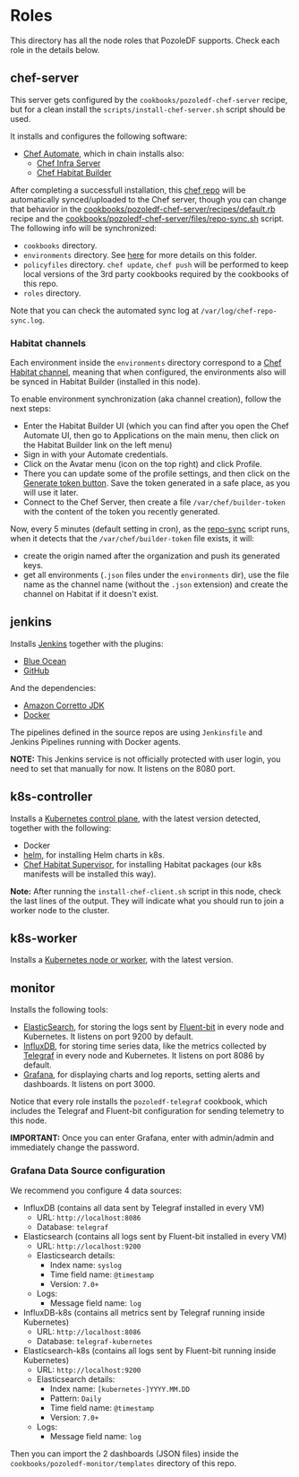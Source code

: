 # Roles

This directory has all the node roles that PozoleDF supports. Check each role in the details below.

## chef-server

This server gets configured by the `cookbooks/pozoledf-chef-server` recipe, but for a
clean install the `scripts/install-chef-server.sh` script should be used.

It installs and configures the following software:

- [Chef Automate](https://docs.chef.io/automate/infra_server/), which in chain installs also:
  - [Chef Infra Server](https://docs.chef.io/server/)
  - [Chef Habitat Builder](https://docs.chef.io/habitat/builder_overview/)

After completing a successfull installation, this [chef repo](https://docs.chef.io/chef_repo/) 
will be automatically synced/uploaded to the Chef server, though you can change that behavior
in the [cookbooks/pozoledf-chef-server/recipes/default.rb](../cookbooks/pozoledf-chef-server/recipes/default.rb) recipe and the
[cookbooks/pozoledf-chef-server/files/repo-sync.sh](../cookbooks/pozoledf-chef-server/files/repo-sync.sh) script. The following info will be synchronized:

- `cookbooks` directory.
- `environments` directory. See [here](#Habitat_channels) for more details on this folder.
- `policyfiles` directory. `chef update`, `chef push` will be performed to keep local
  versions of the 3rd party cookbooks required by the cookbooks of this repo.
- `roles` directory.

Note that you can check the automated sync log at `/var/log/chef-repo-sync.log`.

### Habitat channels

Each environment inside the `environments` directory correspond to a [Chef Habitat channel](https://docs.chef.io/habitat/pkg_promote/#continuous-deployment-using-channels), meaning
that when configured, the environments also will be synced in Habitat Builder (installed
in this node).

To enable environment synchronization (aka channel creation), follow the next steps:
- Enter the Habitat Builder UI (which you can find after you open the Chef Automate UI,
  then go to Applications on the main menu, then click on the Habitat Builder link on the left menu)
- Sign in with your Automate credentials.
- Click on the Avatar menu (icon on the top right) and click Profile.
- There you can update some of the profile settings, and then click on the 
  [Generate token button](https://docs.chef.io/habitat/builder_profile/#create-a-personal-access-token).
  Save the token generated in a safe place, as you will use it later.
- Connect to the Chef Server, then create a file `/var/chef/builder-token` with the
  content of the token you recently generated.

Now, every 5 minutes (default setting in cron), as the [repo-sync](../cookbooks/pozoledf-chef-server/files/repo-sync.sh) script runs, when it detects that the `/var/chef/builder-token` file
exists, it will:
- create the origin named after the organization and push its generated keys.
- get all environments (`.json` files under the `environments` dir), use
the file name as the channel name (without the `.json` extension) and create the
channel on Habitat if it doesn't exist.

## jenkins

Installs [Jenkins](https://www.jenkins.io/) together with the plugins:

- [Blue Ocean](https://plugins.jenkins.io/blueocean/)
- [GitHub](https://plugins.jenkins.io/github/)

And the dependencies:

- [Amazon Corretto JDK](https://aws.amazon.com/corretto/)
- [Docker](https://docker.com)

The pipelines defined in the source repos are using `Jenkinsfile` and Jenkins Pipelines running with Docker agents.

**NOTE:** This Jenkins service is not officially protected with user login, you need to set that manually for now.
It listens on the 8080 port.

## k8s-controller

Installs a [Kubernetes control plane](https://kubernetes.io/docs/concepts/overview/components/), with the latest version detected, together with the following:

- Docker
- [helm](https://helm.sh/), for installing Helm charts in k8s.
- [Chef Habitat Supervisor](https://docs.chef.io/habitat/sup/), for installing Habitat packages (our k8s manifests will be installed this way).

**Note:** After running the `install-chef-client.sh` script in this node, check the last lines of the output. They will indicate what you should run to join a worker node to the cluster.

## k8s-worker

Installs a [Kubernetes node or worker](https://kubernetes.io/docs/concepts/overview/components/), with the latest version.

## monitor

Installs the following tools:

- [ElasticSearch](https://www.elastic.co/elasticsearch), for storing the logs sent by [Fluent-bit](https://fluentbit.io/) in every node and Kubernetes. It listens on port 9200 by default.
- [InfluxDB](https://www.influxdata.com), for storing time series data, like the metrics collected by [Telegraf](https://www.influxdata.com/time-series-platform/telegraf/) in every node and Kubernetes. It listens on port 8086 by default.
- [Grafana](https://grafana.com), for displaying charts and log reports, setting alerts and dashboards. It listens on port 3000.

Notice that every role installs the `pozoledf-telegraf` cookbook, which includes the Telegraf and Fluent-bit configuration for sending telemetry to this node.

**IMPORTANT:** Once you can enter Grafana, enter with admin/admin and immediately change the password.

### Grafana Data Source configuration

We recommend you configure 4 data sources:
- InfluxDB (contains all data sent by Telegraf installed in every VM)
  - URL: `http://localhost:8086`
  - Database: `telegraf`
- Elasticsearch (contains all logs sent by Fluent-bit installed in every VM)
  - URL: `http://localhost:9200`
  - Elasticsearch details:
    - Index name: `syslog`
    - Time field name: `@timestamp`
    - Version: `7.0+`
  - Logs:
    - Message field name: `log`
- InfluxDB-k8s (contains all metrics sent by Telegraf running inside Kubernetes)
  - URL: `http://localhost:8086`
  - Database: `telegraf-kubernetes`
- Elasticsearch-k8s (contains all logs sent by Fluent-bit running inside Kubernetes)
  - URL: `http://localhost:9200`
  - Elasticsearch details:
    - Index name: `[kubernetes-]YYYY.MM.DD`
    - Pattern: `Daily`
    - Time field name: `@timestamp`
    - Version: `7.0+`
  - Logs:
    - Message field name: `log`

Then you can import the 2 dashboards (JSON files) inside the `cookbooks/pozoledf-monitor/templates` directory of this repo.
